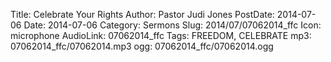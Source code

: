 Title: Celebrate Your Rights
Author: Pastor Judi Jones
PostDate: 2014-07-06
Date: 2014-07-06
Category: Sermons
Slug: 2014/07/07062014_ffc
Icon: microphone
AudioLink: 07062014_ffc
Tags: FREEDOM, CELEBRATE
mp3: 07062014_ffc/07062014.mp3
ogg: 07062014_ffc/07062014.ogg
